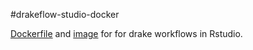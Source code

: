 #drakeflow-studio-docker

[Dockerfile](https://github.com/joelnitta/drakeflow-studio-docker/blob/master/Dockerfile) and [image](https://hub.docker.com/r/joelnitta/drakeflow-studio/) for for drake workflows in Rstudio.
